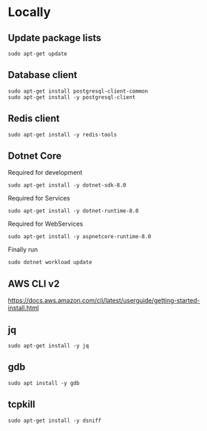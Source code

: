 
# Locally

## Update package lists

```
sudo apt-get update
```

## Database client

```
sudo apt-get install postgresql-client-common
sudo apt-get install -y postgresql-client
```

## Redis client

```
sudo apt-get install -y redis-tools
```

## Dotnet Core


Required for development
```
sudo apt-get install -y dotnet-sdk-8.0
```
Required for Services
```
sudo apt-get install -y dotnet-runtime-8.0
```
Required for WebServices
```
sudo apt-get install -y aspnetcore-runtime-8.0
```
Finally run
```
sudo dotnet workload update
```

## AWS CLI v2

https://docs.aws.amazon.com/cli/latest/userguide/getting-started-install.html

## jq

```
sudo apt-get install -y jq
```

## gdb

```
sudo apt install -y gdb
```

## tcpkill

```
sudo apt-get install -y dsniff
```
